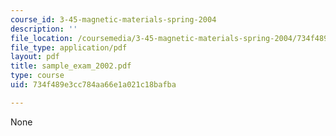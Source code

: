 ```yaml
---
course_id: 3-45-magnetic-materials-spring-2004
description: ''
file_location: /coursemedia/3-45-magnetic-materials-spring-2004/734f489e3cc784aa66e1a021c18bafba_sample_exam_2002.pdf
file_type: application/pdf
layout: pdf
title: sample_exam_2002.pdf
type: course
uid: 734f489e3cc784aa66e1a021c18bafba

---
```

None